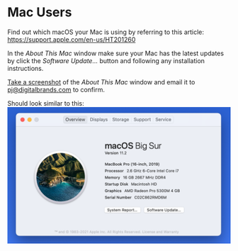 # Mac Users
Find out which macOS your Mac is using by referring to this article:
https://support.apple.com/en-us/HT201260

In the *About This Mac* window make sure your Mac has the latest updates by click the *Software Update...* button and following any installation instructions.

[Take a screenshot](https://support.apple.com/guide/mac-help/take-a-screenshot-or-screen-recording-mh26782/mac) of the *About This Mac* window and email it to <a href="mailto:pj@digitalbrands.com?subject=About This Mac">pj@digitalbrands.com</a> to confirm.

Should look similar to this:
![Mac Info](images/mac-info.png)

